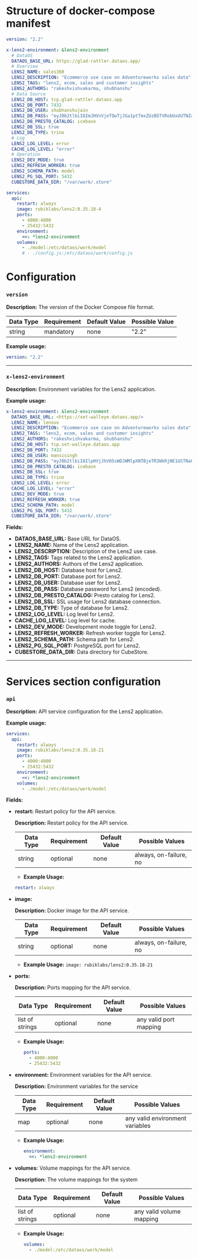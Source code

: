 # Structure of docker-compose manifest

```yaml
version: "2.2"

x-lens2-environment: &lens2-environment
  # DataOS
  DATAOS_BASE_URL: https://glad-rattler.dataos.app/
  # Overview
  LENS2_NAME: sales360
  LENS2_DESCRIPTION: "Ecommerce use case on Adventureworks sales data"
  LENS2_TAGS: "lens2, ecom, sales and customer insights"
  LENS2_AUTHORS: "rakeshvishvakarma, shubhanshu"
  # Data Source
  LENS2_DB_HOST: tcp.glad-rattler.dataos.app
  LENS2_DB_PORT: 7432
  LENS2_DB_USER: shubhanshujain
  LENS2_DB_PASS: "eyJ0b2tlbiI6ImJHVnVjeTQwTjJGa1ptTmxZUzB5TVRobUxUUTNZamt0WWpWalppMWlNbVJpTVdZME1tVmhaVFk9IiwiY2x1c3RlciI6InN5c3RlbSJ9Cg=="
  LENS2_DB_PRESTO_CATALOG: icebase
  LENS2_DB_SSL: true
  LENS2_DB_TYPE: trino  
  # Log
  LENS2_LOG_LEVEL: error
  CACHE_LOG_LEVEL: "error"
  # Operation
  LENS2_DEV_MODE: true   
  LENS2_REFRESH_WORKER: true
  LENS2_SCHEMA_PATH: model
  LENS2_PG_SQL_PORT: 5432
  CUBESTORE_DATA_DIR: "/var/work/.store"

services:
  api:
    restart: always
    image: rubiklabs/lens2:0.35.18-4
    ports:
      - 4000:4000
      - 25432:5432
    environment:
      <<: *lens2-environment   
    volumes:
      - ./model:/etc/dataos/work/model
      # - ./config.js:/etc/dataos/work/config.js
```

# Configuration

### **`version`**

**Description:** The version of the Docker Compose file format.

| Data Type | Requirement | Default Value | Possible Value |
| --- | --- | --- | --- |
| string | mandatory | none | "2.2" |

**Example usage:**

```yaml
version: "2.2"
```

---

### **`x-lens2-environment`**

**Description:** Environment variables for the Lens2 application.

**Example usage:**

```yaml
x-lens2-environment: &lens2-environment
  DATAOS_BASE_URL: <https://set-walleye.dataos.app/>
  LENS2_NAME: lenovo
  LENS2_DESCRIPTION: "Ecommerce use case on Adventureworks sales data"
  LENS2_TAGS: "lens2, ecom, sales and customer insights"
  LENS2_AUTHORS: "rakeshvishvakarma, shubhanshu"
  LENS2_DB_HOST: tcp.set-walleye.dataos.app
  LENS2_DB_PORT: 7432
  LENS2_DB_USER: mansisingh
  LENS2_DB_PASS: "eyJ0b2tlbiI6IlpHVjJhV05sWDJWMlpXNTBjeTR3WkRjNE1USTNaQzFoTURKaUxUUmpZamt0WWpZek9DMDBZamMwTTJFME16WXlZekU9IiwgImNsdXN0ZXIiOiJzeXN0ZW0ifQo="
  LENS2_DB_PRESTO_CATALOG: icebase
  LENS2_DB_SSL: true
  LENS2_DB_TYPE: trino
  LENS2_LOG_LEVEL: error
  CACHE_LOG_LEVEL: "error"
  LENS2_DEV_MODE: true
  LENS2_REFRESH_WORKER: true
  LENS2_SCHEMA_PATH: model
  LENS2_PG_SQL_PORT: 5432
  CUBESTORE_DATA_DIR: "/var/work/.store"

```

**Fields:**

- **DATAOS_BASE_URL:** Base URL for DataOS.
- **LENS2_NAME:** Name of the Lens2 application.
- **LENS2_DESCRIPTION:** Description of the Lens2 use case.
- **LENS2_TAGS:** Tags related to the Lens2 application.
- **LENS2_AUTHORS:** Authors of the Lens2 application.
- **LENS2_DB_HOST:** Database host for Lens2.
- **LENS2_DB_PORT:** Database port for Lens2.
- **LENS2_DB_USER:** Database user for Lens2.
- **LENS2_DB_PASS:** Database password for Lens2 (encoded).
- **LENS2_DB_PRESTO_CATALOG:** Presto catalog for Lens2.
- **LENS2_DB_SSL:** SSL usage for Lens2 database connection.
- **LENS2_DB_TYPE:** Type of database for Lens2.
- **LENS2_LOG_LEVEL:** Log level for Lens2.
- **CACHE_LOG_LEVEL:** Log level for cache.
- **LENS2_DEV_MODE:** Development mode toggle for Lens2.
- **LENS2_REFRESH_WORKER:** Refresh worker toggle for Lens2.
- **LENS2_SCHEMA_PATH:** Schema path for Lens2.
- **LENS2_PG_SQL_PORT:** PostgreSQL port for Lens2.
- **CUBESTORE_DATA_DIR:** Data directory for CubeStore.

---

# Services section configuration

### **`api`**

**Description:** API service configuration for the Lens2 application.

**Example usage:**

```yaml
services:
  api:
    restart: always
    image: rubiklabs/lens2:0.35.18-21
    ports:
      - 4000:4000
      - 25432:5432
    environment:
      <<: *lens2-environment
    volumes:
      - ./model:/etc/dataos/work/model
```

**Fields:**

- **restart:** Restart policy for the API service.

  **Description:** Restart policy for the API service.

  | **Data Type** | **Requirement** | **Default Value** | **Possible Values**       |
  | ------------- | --------------- | ----------------- | ------------------------- |
  | string        | optional        | none              | always, on-failure, no    |

   - **Example Usage:** 

   ```yaml
   restart: always
   ```

- **image:** 

  **Description:** Docker image for the API service.

  | **Data Type** | **Requirement** | **Default Value** | **Possible Values**       |
  | ------------- | --------------- | ----------------- | ------------------------- |
  | string        | optional        | none              | always, on-failure, no    |

  - **Example Usage:** `image: rubiklabs/lens2:0.35.18-21`

- **ports:**

  **Description:**  Ports mapping for the API service.

  | **Data Type**      | **Requirement** | **Default Value** | **Possible Values**     |
  | ------------------ | --------------- | ----------------- | ----------------------- |
  | list of strings    | optional        | none              | any valid port mapping  |

    - **Example Usage:**
        
        ```yaml
        ports:
          - 4000:4000
          - 25432:5432
        ```
        
- **environment:** Environment variables for the API service.

  **Description:** Environment variables for the service

  | **Data Type** | **Requirement** | **Default Value** | **Possible Values**                |
  | ------------- | --------------- | ----------------- | ---------------------------------- |
  | map            | optional        | none              | any valid environment variables    |

    - **Example Usage:**
        
        ```yaml
        environment:
          <<: *lens2-environment
        
        ```
        
- **volumes:** Volume mappings for the API service.

  **Description:** The volume mappings for the system

  | **Data Type**     | **Requirement** | **Default Value** | **Possible Values**        |
  | ----------------- | --------------- | ----------------- | --------------------------- |
  | list of strings   | optional        | none              | any valid volume mapping    |

   - **Example Usage:**
        
      ```yaml
      volumes:
        - ./model:/etc/dataos/work/model
      
      ```